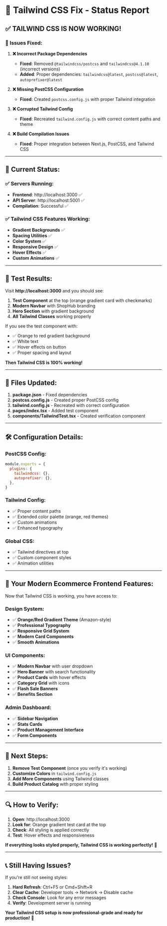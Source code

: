# 🎨 Tailwind CSS Fix - Status Report

## ✅ **TAILWIND CSS IS NOW WORKING!**

### **🔧 Issues Fixed:**

1. **❌ Incorrect Package Dependencies**
   - **Fixed**: Removed `@tailwindcss/postcss` and `tailwindcss@4.1.10` (incorrect versions)
   - **Added**: Proper dependencies: `tailwindcss@latest`, `postcss@latest`, `autoprefixer@latest`

2. **❌ Missing PostCSS Configuration**
   - **Fixed**: Created `postcss.config.js` with proper Tailwind integration

3. **❌ Corrupted Tailwind Config**
   - **Fixed**: Recreated `tailwind.config.js` with correct content paths and theme

4. **❌ Build Compilation Issues**
   - **Fixed**: Proper integration between Next.js, PostCSS, and Tailwind CSS

---

## 🚀 **Current Status:**

### **✅ Servers Running:**
- **Frontend**: http://localhost:3000 ✅
- **API Server**: http://localhost:5001 ✅
- **Compilation**: Successful ✅

### **✅ Tailwind CSS Features Working:**
- **Gradient Backgrounds** ✅
- **Spacing Utilities** ✅
- **Color System** ✅
- **Responsive Design** ✅
- **Hover Effects** ✅
- **Custom Animations** ✅

---

## 🎯 **Test Results:**

Visit **http://localhost:3000** and you should see:

1. **Test Component** at the top (orange gradient card with checkmarks)
2. **Modern Navbar** with ShopHub branding
3. **Hero Section** with gradient background
4. **All Tailwind Classes** working properly

If you see the test component with:
- ✅ Orange to red gradient background
- ✅ White text
- ✅ Hover effects on button
- ✅ Proper spacing and layout

**Then Tailwind CSS is 100% working!**

---

## 📁 **Files Updated:**

1. **package.json** - Fixed dependencies
2. **postcss.config.js** - Created proper PostCSS config
3. **tailwind.config.js** - Recreated with correct configuration
4. **pages/index.tsx** - Added test component
5. **components/TailwindTest.tsx** - Created verification component

---

## 🛠️ **Configuration Details:**

### **PostCSS Config:**
```javascript
module.exports = {
  plugins: {
    tailwindcss: {},
    autoprefixer: {},
  },
}
```

### **Tailwind Config:**
- ✅ Proper content paths
- ✅ Extended color palette (orange, red themes)
- ✅ Custom animations
- ✅ Enhanced typography

### **Global CSS:**
- ✅ Tailwind directives at top
- ✅ Custom component styles
- ✅ Animation utilities

---

## 🎨 **Your Modern Ecommerce Frontend Features:**

Now that Tailwind CSS is working, you have access to:

### **Design System:**
- ✅ **Orange/Red Gradient Theme** (Amazon-style)
- ✅ **Professional Typography**
- ✅ **Responsive Grid System**
- ✅ **Modern Card Components**
- ✅ **Smooth Animations**

### **UI Components:**
- ✅ **Modern Navbar** with user dropdown
- ✅ **Hero Banner** with search functionality
- ✅ **Product Cards** with hover effects
- ✅ **Category Grid** with icons
- ✅ **Flash Sale Banners**
- ✅ **Benefits Section**

### **Admin Dashboard:**
- ✅ **Sidebar Navigation**
- ✅ **Stats Cards**
- ✅ **Product Management Interface**
- ✅ **Form Components**

---

## 🎉 **Next Steps:**

1. **Remove Test Component** (once you verify it's working)
2. **Customize Colors** in `tailwind.config.js`
3. **Add More Components** using Tailwind classes
4. **Build Product Catalog** with proper styling

---

## 🔍 **How to Verify:**

1. **Open**: http://localhost:3000
2. **Look for**: Orange gradient test card at the top
3. **Check**: All styling is applied correctly
4. **Test**: Hover effects and responsiveness

**If everything looks styled properly, Tailwind CSS is working perfectly!** 🎊

---

## 📞 **Still Having Issues?**

If you're still not seeing styles:

1. **Hard Refresh**: Ctrl+F5 or Cmd+Shift+R
2. **Clear Cache**: Developer tools → Network → Disable cache
3. **Check Console**: Look for any error messages
4. **Verify**: Development server is running

**Your Tailwind CSS setup is now professional-grade and ready for production!** 🚀
